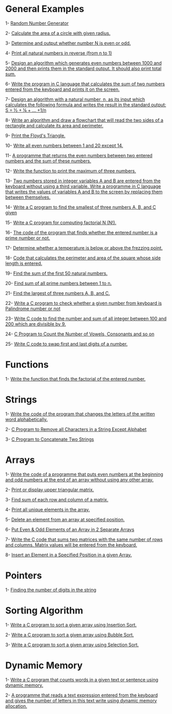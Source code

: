 # General Examples

1- [Random Number Generator](General/randomNumber.c)

2- [Calculate the area of a circle with given radius.](General/circleArea.c)

3- [Determine and output whether number N is even or odd.](General/evenOrOdd.c)

4- [Print all natural numbers in reverse (from n to 1)](General/reverseNatural.c)

5- [Design an algorithm which generates even numbers between 1000 and 2000 and then prints them in the standard output. It should also print total sum.](General/reverseNatural.c)

6- [Write the program in C language that calculates the sum of two numbers entered from the keyboard and prints it on the screen.](General/sumTwoNumbers.c)

7- [Design an algorithm with a natural number, n, as its input which calculates the following formula and writes the result in the standard output: S = ½ + ¼ + … +1/n](General/calculateFormula.c)

8- [Write an algorithm and draw a flowchart that will read the two sides of a rectangle and calculate its area and perimeter.](General/rectangle.c)

9- [Print the Floyd's Triangle.](General/floydTriangle.c)

10- [Write all even numbers between 1 and 20 except 14.](General/evenNumbers.c)

11- [A programme that returns the even numbers between two entered numbers and the sum of these numbers.](General/evenSum.c)

12- [Write the function to print the maximum of three numbers.](General/maxNumber.c)

13- [Two numbers stored in integer variables A and B are entered from the keyboard without using a third variable. Write a programme in C language that writes the values of variables A and B to the screen by replacing them between themselves.](General/replace.c)

14- [Write a C program to find the smallest of three numbers A, B, and C given](General/smallest.c)

15- [Write a C program for computing factorial N (N!).](General/smallest.c)

16- [The code of the program that finds whether the entered number is a prime number or not.](General/primeNumber.c)

17- [Determine whether a temperature is below or above the frezzing point.](General/celsius.c)

18- [Code that calculates the perimeter and area of the square whose side length is entered.](General/perimeter.c)

19- [Find the sum of the first 50 natural numbers.](General/sum.c)

20- [Find sum of all prime numbers between 1 to n. ](General/primeSum.c)

21- [Find the largest of three numbers A, B, and C. ](General/largestNumber.c)

22- [Write a C program to check whether a given number from keyboard is Palindrome number or not](General/palindrome.c)

23- [Write C code to find the number and sum of all integer between 100 and 200 which are divisible by 9.](General/divisible.c)

24- [C Program to Count the Number of Vowels, Consonants and so on](General/count.c)

25- [Write C code to swap first and last digits of a number.](General/swapDigits.c)

# Functions

1- [Write the function that finds the factorial of the entered number.](Functions/factorial.c)

# Strings

1- [Write the code of the program that changes the letters of the written word alphabetically.](Strings/alphabet.c)

2- [C Program to Remove all Characters in a String Except Alphabet ](Strings/remove.c)

3- [C Program to Concatenate Two Strings](Strings/concatenate.c)

# Arrays

1- [Write the code of a programme that puts even numbers at the beginning and odd numbers at the end of an array without using any other array.](Arrays/evenAndOdd.c)

2- [Print or display upper triangular matrix.](Arrays/triangularMatrix.c)

3- [Find sum of each row and column of a matrix.](Arrays/sumRowAndColumn.c)

4- [Print all unique elements in the array.](Arrays/uniqueElements.c)

5- [Delete an element from an array at specified position.](Arrays/deleteElement.c)

6- [Put Even & Odd Elements of an Array in 2 Separate Arrays ](Arrays/separateEvenOdd.c)

7- [Write the C code that sums two matrices with the same number of rows and columns. Matrix values will be entered from the keyboard.](Arrays/sumMatrices.c)

8- [Insert an Element in a Specified Position in a given Array.](Arrays/insertElement.c)

# Pointers

1- [Finding the number of digits in the string](Pointers/countNumbers.c)

# Sorting Algorithm

1- [Write a C program to sort a given array using Insertion Sort.](Sorting%20Algorithm/insertionSort.c)

2- [Write a C program to sort a given array using Bubble Sort.](Sorting%20Algorithm/bubbleSort.c)

3- [Write a C program to sort a given array using Selection Sort.](Sorting%20Algorithm/selectionSort.c)

# Dynamic Memory

1- [Write a C program that counts words in a given text or sentence using dynamic memory.](Dynamic%20Memory/countWords.c)

2- [A programme that reads a text expression entered from the keyboard and gives the number of letters in this text write using dynamic memory allocation.](Dynamic%20Memory/numberOfLetters.c)
